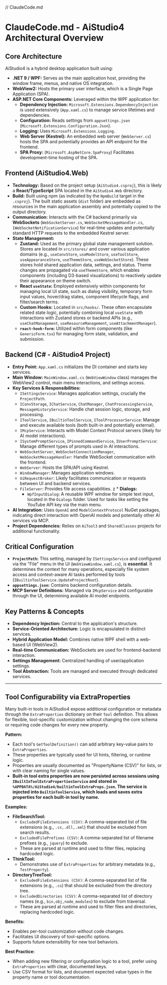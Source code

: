 ﻿// ClaudeCode.md
# ClaudeCode.md - AiStudio4 Architectural Overview

## Core Architecture

AiStudio4 is a hybrid desktop application built using:

*   **.NET 9 / WPF:** Serves as the main application host, providing the window frame, menus, and native OS integration.
*   **WebView2:** Hosts the primary user interface, which is a Single Page Application (SPA).
*   **ASP.NET Core Components:** Leveraged within the WPF application for:
    *   **Dependency Injection:** `Microsoft.Extensions.DependencyInjection` is used extensively (`App.xaml.cs`) to manage service lifetimes and dependencies.
    *   **Configuration:** Reads settings from `appsettings.json` (`Microsoft.Extensions.Configuration.Json`).
    *   **Logging:** Uses `Microsoft.Extensions.Logging`.
    *   **Web Server (Kestrel):** An embedded web server (`WebServer.cs`) hosts the SPA and potentially provides an API endpoint for the frontend.
    *   **SPA Proxy:** (`Microsoft.AspNetCore.SpaProxy`) Facilitates development-time hosting of the SPA.

## Frontend (AiStudio4.Web)

*   **Technology:** Based on the project setup (`AiStudio4.csproj`), this is likely a **React/TypeScript** SPA located in the `AiStudio4.Web` directory.
*   **Build:** Built using npm (as indicated by the `NpmBuild` target in the `.csproj`). The built static assets (`dist` folder) are embedded as resources in the main application assembly and potentially copied to the output directory.
*   **Communication:** Interacts with the C# backend primarily via **WebSockets** (`WebSocketServer.cs`, `WebSocketMessageHandler.cs`, `IWebSocketNotificationService`) for real-time updates and potentially standard HTTP requests to the embedded Kestrel server.
*   **State Management:**
    *   **Zustand:** Used as the primary global state management solution. Stores are located in `src/stores/` and cover various application domains (e.g., `useConvStore`, `useModelStore`, `useToolStore`, `useAppearanceStore`, `useThemeStore`, `useWebSocketStore`). These stores hold shared application data, settings, and status. Theme changes are propagated via `useThemeStore`, which enables components (including D3-based visualizations) to reactively update their appearance on theme switch.
    *   **React `useState`:** Employed extensively within components for managing local UI state, such as dialog visibility, temporary form input values, hover/drag states, component lifecycle flags, and filter/search terms.
    *   **Custom Hooks:** Located in `src/hooks/`. These often encapsulate related state logic, potentially combining local `useState` with interactions with Zustand stores or backend APIs (e.g., `useChatManagement`, `useResourceManagement`, `useAttachmentManager`).
    *   **`react-hook-form`:** Utilized within form components (like `GenericForm.tsx`) for managing form state, validation, and submission.

## Backend (C# - AiStudio4 Project)

*   **Entry Point:** `App.xaml.cs` initializes the DI container and starts key services.
*   **Main Window:** `MainWindow.xaml.cs` (`WebViewWindow` class) manages the WebView2 control, main menu interactions, and settings access.
*   **Key Services & Responsibilities:**
    *   `ISettingsService`: Manages application settings, crucially the `ProjectPath`.
    *   `IConvStorage`, `IChatService`, `ChatManager`, `ChatProcessingService`, `MessageHistoryService`: Handle chat session logic, storage, and processing.
    *   `IToolService`, `IBuiltinToolService`, `IToolProcessorService`: Manage and execute available tools (both built-in and potentially external).
    *   `IMcpService`: Interacts with Model Context Protocol servers (likely for AI model interactions).
    *   `ISystemPromptService`, `IPinnedCommandService`, `IUserPromptService`: Manage different types of prompts used in AI interactions.
    *   `WebSocketServer`, `WebSocketConnectionManager`, `WebSocketMessageHandler`: Handle WebSocket communication with the frontend.
    *   `WebServer`: Hosts the SPA/API using Kestrel.
    *   `WindowManager`: Manages application windows.
    *   `UiRequestBroker`: Likely facilitates communication or requests between UI and backend services.
    *   `FileServer`: Provides file access capabilities.
z    *   **Dialogs:**
        *   `WpfInputDialog`: A reusable WPF window for simple text input, located in the `Dialogs` folder. Used for tasks like setting the YouTube API key via the main menu.
*   **AI Integration:** Uses `OpenAI` and `ModelContextProtocol` NuGet packages, indicating direct interaction with OpenAI models and potentially other AI services via MCP.
*   **Project Dependencies:** Relies on `AiTool3` and `SharedClasses` projects for additional functionality.

## Critical Configuration

*   **`ProjectPath`:** This setting, managed by `ISettingsService` and configured via the "File" menu in the UI (`WebViewWindow.xaml.cs`), is **essential**. It determines the context for many operations, especially file system access and context-aware AI tasks performed by tools (`IBuiltinToolService.UpdateProjectRoot`).
*   **`appsettings.json`:** Contains backend configuration details.
*   **MCP Server Definitions:** Managed via `IMcpService` and configurable through the UI, determining available AI model endpoints.

## Key Patterns & Concepts

*   **Dependency Injection:** Central to the application's structure.
*   **Service-Oriented Architecture:** Logic is encapsulated in distinct services.
*   **Hybrid Application Model:** Combines native WPF shell with a web-based UI (WebView2).
*   **Real-time Communication:** WebSockets are used for frontend-backend interaction.
*   **Settings Management:** Centralized handling of user/application settings.
*   **Tool Abstraction:** Tools are managed and executed through dedicated services.

---

## Tool Configurability via ExtraProperties

Many built-in tools in AiStudio4 expose additional configuration or metadata through the `ExtraProperties` dictionary on their `Tool` definition. This allows for flexible, tool-specific customization without changing the core schema or requiring code changes for every new property.

**Pattern:**
- Each tool's `GetToolDefinition()` can add arbitrary key-value pairs to `ExtraProperties`.
- These properties are typically used for UI hints, filtering, or runtime logic.
- Properties are usually documented as "PropertyName (CSV)" for lists, or with clear naming for single values.
- **Built-in tool extra properties are now persisted across sessions using `IBuiltInToolExtraPropertiesService` and stored in `%APPDATA%/AiStudio4/builtinToolExtraProps.json`. The service is injected into `BuiltinToolService`, which loads and saves extra properties for each built-in tool by name.**

**Examples:**

- **FileSearchTool:**
    - `ExcludedFileExtensions (CSV)`: A comma-separated list of file extensions (e.g., `.cs,.dll,.xml`) that should be excluded from search results.
    - `ExcludedFilePrefixes (CSV)`: A comma-separated list of filename prefixes (e.g., `jquery`) to exclude.
    - These are parsed at runtime and used to filter files, replacing hardcoded logic.
- **ThinkTool:**
    - Demonstrates use of `ExtraProperties` for arbitrary metadata (e.g., `TestProperty`).
- **DirectoryTreeTool:**
    - `ExcludedFileExtensions (CSV)`: A comma-separated list of file extensions (e.g., `.cs`) that should be excluded from the directory tree.
    - `ExcludedDirectories (CSV)`: A comma-separated list of directory names (e.g., `bin,obj,node_modules`) to exclude from traversal.
    - These are parsed at runtime and used to filter files and directories, replacing hardcoded logic.

**Benefits:**
- Enables per-tool customization without code changes.
- Facilitates UI discovery of tool-specific options.
- Supports future extensibility for new tool behaviors.

**Best Practice:**
- When adding new filtering or configuration logic to a tool, prefer using `ExtraProperties` with clear, documented keys.
- Use CSV format for lists, and document expected value types in the property name or tool documentation.